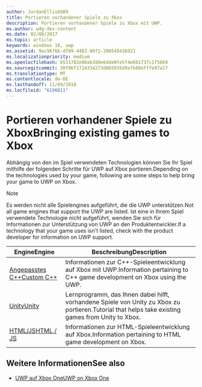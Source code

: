 ```yaml
---
author: JordanEllis6809
title: Portieren vorhandener Spiele zu Xbox
description: Portieren vorhandener Spiele zu Xbox mit UWP.
ms.author: wdg-dev-content
ms.date: 02/08/2017
ms.topic: article
keywords: windows 10, uwp
ms.assetid: 9ac96766-df89-4403-89f2-200549436921
ms.localizationpriority: medium
ms.openlocfilehash: b531782e00ab380e64de0fe5f4e6b1737c1f5669
ms.sourcegitcommit: 38f06f1714334273d865935d9afb80efffe97a17
ms.translationtype: MT
ms.contentlocale: de-DE
ms.lasthandoff: 11/09/2018
ms.locfileid: "6196811"
---
```

# <a name="bringing-existing-games-to-xbox"></a><span data-ttu-id="27dfe-104">Portieren vorhandener Spiele zu Xbox</span><span class="sxs-lookup"><span data-stu-id="27dfe-104">Bringing existing games to Xbox</span></span>


<span data-ttu-id="27dfe-105">Abhängig von den im Spiel verwendeten Technologien können Sie Ihr Spiel mithilfe der folgenden Schritte für UWP auf Xbox portieren.</span><span class="sxs-lookup"><span data-stu-id="27dfe-105">Depending on the technologies used by your game, following are some steps to help bring your game to UWP on Xbox.</span></span>

> [!NOTE]
> <span data-ttu-id="27dfe-106">Es werden nicht alle Spielengines aufgeführt, die die UWP unterstützen.</span><span class="sxs-lookup"><span data-stu-id="27dfe-106">Not all game engines that support the UWP are listed.</span></span> <span data-ttu-id="27dfe-107">Ist eine in Ihrem Spiel verwendete Technologie nicht aufgeführt, wenden Sie sich für Informationen zur Unterstützung von UWP an den Produktentwickler.</span><span class="sxs-lookup"><span data-stu-id="27dfe-107">If a technology that your game uses isn't listed, check with the product developer for information on UWP support.</span></span>

| <span data-ttu-id="27dfe-108">Engine</span><span class="sxs-lookup"><span data-stu-id="27dfe-108">Engine</span></span>      | <span data-ttu-id="27dfe-109">Beschreibung</span><span class="sxs-lookup"><span data-stu-id="27dfe-109">Description</span></span> |
|------------|-------------|
|[<span data-ttu-id="27dfe-110">Angepasstes C++</span><span class="sxs-lookup"><span data-stu-id="27dfe-110">Custom C++</span></span>](development-lanes-custom-cpp.md)| <span data-ttu-id="27dfe-111">Informationen zur C++-Spieleentwicklung auf Xbox mit UWP.</span><span class="sxs-lookup"><span data-stu-id="27dfe-111">Information pertaining to C++ game development on Xbox using the UWP.</span></span> |
|[<span data-ttu-id="27dfe-112">Unity</span><span class="sxs-lookup"><span data-stu-id="27dfe-112">Unity</span></span>](development-lanes-unity.md)| <span data-ttu-id="27dfe-113">Lernprogramm, das Ihnen dabei hilft, vorhandene Spiele von Unity zu Xbox zu portieren.</span><span class="sxs-lookup"><span data-stu-id="27dfe-113">Tutorial that helps take existing games from Unity to Xbox.</span></span> |
|[<span data-ttu-id="27dfe-114">HTML/JS</span><span class="sxs-lookup"><span data-stu-id="27dfe-114">HTML / JS</span></span>](development-lanes-html.md)| <span data-ttu-id="27dfe-115">Informationen zur HTML-Spieleentwicklung auf Xbox.</span><span class="sxs-lookup"><span data-stu-id="27dfe-115">Information pertaining to HTML game development on Xbox.</span></span> |

## <a name="see-also"></a><span data-ttu-id="27dfe-116">Weitere Informationen</span><span class="sxs-lookup"><span data-stu-id="27dfe-116">See also</span></span>

- [<span data-ttu-id="27dfe-117">UWP auf Xbox One</span><span class="sxs-lookup"><span data-stu-id="27dfe-117">UWP on Xbox One</span></span>](index.md)
